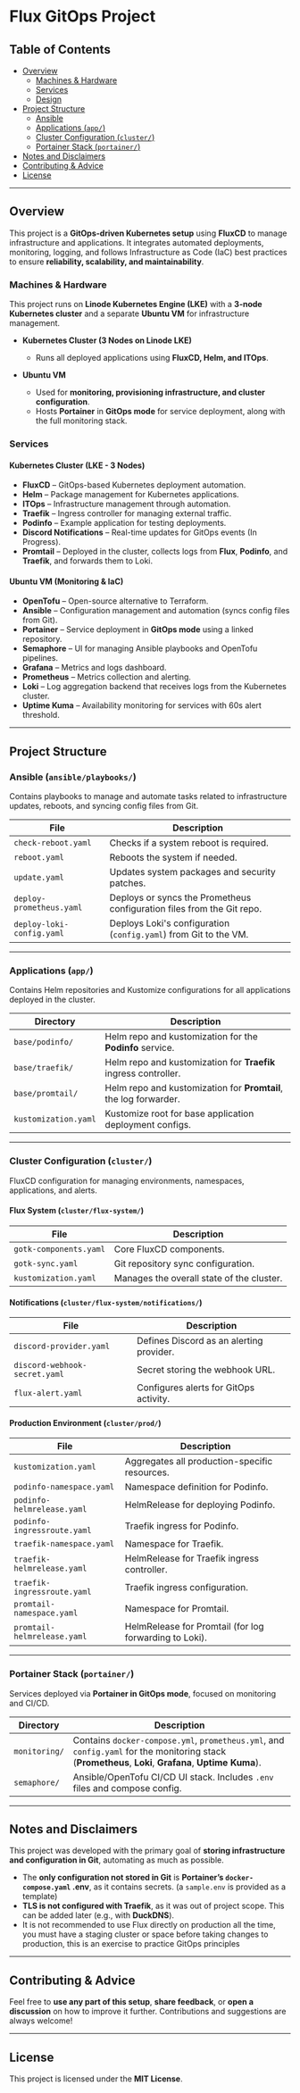 # Flux GitOps Project

## Table of Contents

- [Overview](#overview)
  - [Machines & Hardware](#machines--hardware)
  - [Services](#services)
  - [Design](#design)
- [Project Structure](#project-structure)
  - [Ansible](#ansible)
  - [Applications (`app/`)](#applications-app)
  - [Cluster Configuration (`cluster/`)](#cluster-configuration-cluster)
  - [Portainer Stack (`portainer/`)](#portainer-stack-portainer)
- [Notes and Disclaimers](#notes-and-disclaimers)
- [Contributing & Advice](#contributing--advice)
- [License](#license)

---

## Overview

This project is a **GitOps-driven Kubernetes setup** using **FluxCD** to manage infrastructure and applications. It integrates automated deployments, monitoring, logging, and follows Infrastructure as Code (IaC) best practices to ensure **reliability, scalability, and maintainability**.

### Machines & Hardware

This project runs on **Linode Kubernetes Engine (LKE)** with a **3-node Kubernetes cluster** and a separate **Ubuntu VM** for infrastructure management.

- **Kubernetes Cluster (3 Nodes on Linode LKE)**
  - Runs all deployed applications using **FluxCD, Helm, and ITOps**.

- **Ubuntu VM**
  - Used for **monitoring, provisioning infrastructure, and cluster configuration**.
  - Hosts **Portainer** in **GitOps mode** for service deployment, along with the full monitoring stack.

### Services

#### Kubernetes Cluster (LKE - 3 Nodes)

- **FluxCD** – GitOps-based Kubernetes deployment automation.
- **Helm** – Package management for Kubernetes applications.
- **ITOps** – Infrastructure management through automation.
- **Traefik** – Ingress controller for managing external traffic.
- **Podinfo** – Example application for testing deployments.
- **Discord Notifications** – Real-time updates for GitOps events (In Progress).
- **Promtail** – Deployed in the cluster, collects logs from **Flux**, **Podinfo**, and **Traefik**, and forwards them to Loki.

#### Ubuntu VM (Monitoring & IaC)

- **OpenTofu** – Open-source alternative to Terraform.
- **Ansible** – Configuration management and automation (syncs config files from Git).
- **Portainer** – Service deployment in **GitOps mode** using a linked repository.
- **Semaphore** – UI for managing Ansible playbooks and OpenTofu pipelines.
- **Grafana** – Metrics and logs dashboard.
- **Prometheus** – Metrics collection and alerting.
- **Loki** – Log aggregation backend that receives logs from the Kubernetes cluster.
- **Uptime Kuma** – Availability monitoring for services with 60s alert threshold.

---

## Project Structure

### Ansible (`ansible/playbooks/`)

Contains playbooks to manage and automate tasks related to infrastructure updates, reboots, and syncing config files from Git.

| File                        | Description                                                                 |
| --------------------------- | --------------------------------------------------------------------------- |
| `check-reboot.yaml`         | Checks if a system reboot is required.                                      |
| `reboot.yaml`               | Reboots the system if needed.                                               |
| `update.yaml`               | Updates system packages and security patches.                               |
| `deploy-prometheus.yaml`    | Deploys or syncs the Prometheus configuration files from the Git repo.      |
| `deploy-loki-config.yaml`   | Deploys Loki's configuration (`config.yaml`) from Git to the VM.            |

---

### Applications (`app/`)

Contains Helm repositories and Kustomize configurations for all applications deployed in the cluster.

| Directory         | Description                                                               |
| ----------------- | ------------------------------------------------------------------------- |
| `base/podinfo/`   | Helm repo and kustomization for the **Podinfo** service.                  |
| `base/traefik/`   | Helm repo and kustomization for **Traefik** ingress controller.           |
| `base/promtail/`  | Helm repo and kustomization for **Promtail**, the log forwarder.          |
| `kustomization.yaml` | Kustomize root for base application deployment configs.                |

---

### Cluster Configuration (`cluster/`)

FluxCD configuration for managing environments, namespaces, applications, and alerts.

#### Flux System (`cluster/flux-system/`)

| File                   | Description                                    |
| ---------------------- | ---------------------------------------------- |
| `gotk-components.yaml` | Core FluxCD components.                        |
| `gotk-sync.yaml`       | Git repository sync configuration.             |
| `kustomization.yaml`   | Manages the overall state of the cluster.      |

#### Notifications (`cluster/flux-system/notifications/`)

| File                          | Description                                 |
| ----------------------------- | ------------------------------------------- |
| `discord-provider.yaml`       | Defines Discord as an alerting provider.    |
| `discord-webhook-secret.yaml` | Secret storing the webhook URL.             |
| `flux-alert.yaml`             | Configures alerts for GitOps activity.      |

#### Production Environment (`cluster/prod/`)

| File                         | Description                                           |
| ---------------------------- | ----------------------------------------------------- |
| `kustomization.yaml`         | Aggregates all production-specific resources.         |
| `podinfo-namespace.yaml`     | Namespace definition for Podinfo.                     |
| `podinfo-helmrelease.yaml`   | HelmRelease for deploying Podinfo.                    |
| `podinfo-ingressroute.yaml`  | Traefik ingress for Podinfo.                          |
| `traefik-namespace.yaml`     | Namespace for Traefik.                                |
| `traefik-helmrelease.yaml`   | HelmRelease for Traefik ingress controller.           |
| `traefik-ingressroute.yaml`  | Traefik ingress configuration.                        |
| `promtail-namespace.yaml`    | Namespace for Promtail.                               |
| `promtail-helmrelease.yaml`  | HelmRelease for Promtail (for log forwarding to Loki).|

---

### Portainer Stack (`portainer/`)

Services deployed via **Portainer in GitOps mode**, focused on monitoring and CI/CD.

| Directory        | Description                                                     |
| ---------------- | --------------------------------------------------------------- |
| `monitoring/`     | Contains `docker-compose.yml`, `prometheus.yml`, and `config.yaml` for the monitoring stack (**Prometheus**, **Loki**, **Grafana**, **Uptime Kuma**). |
| `semaphore/`      | Ansible/OpenTofu CI/CD UI stack. Includes `.env` files and compose config. |

---

## Notes and Disclaimers

This project was developed with the primary goal of **storing infrastructure and configuration in Git**, automating as much as possible.

- The **only configuration not stored in Git** is **Portainer’s `docker-compose.yaml` .env**, as it contains secrets. (a `sample.env` is provided as a template)
- **TLS is not configured with Traefik**, as it was out of project scope. This can be added later (e.g., with **DuckDNS**).
- It is not recommended to use Flux directly on production all the time, you must have a staging cluster or space before taking changes to production, this is an exercise to practice GitOps principles

---

## Contributing & Advice

Feel free to **use any part of this setup**, **share feedback**, or **open a discussion** on how to improve it further. Contributions and suggestions are always welcome!

---

## License

This project is licensed under the **MIT License**.